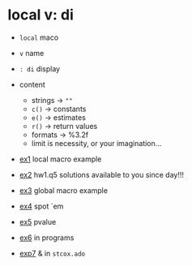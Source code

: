 # local v: di  

* `local` maco
* `v` name
* `: di` display 
* content 
     * strings -> `""`
     * `c()` -> constants
     * `e()` -> estimates 
     * `r()` -> return values 
     * formats -> %3.2f 
     * limit is necessity, or your imagination... 

* [ex1](https://jhustata.github.io/book/ddd.html) local macro example
* [ex2](https://jhustata.github.io/book/eee.html) hw1.q5 solutions available to you since day!!!
* [ex3](https://jhustata.github.io/book/fff.html) global macro example
* [ex4](https://jhustata.github.io/book/ggg.html) spot `em 
* [ex5](https://jhustata.github.io/book/hhh.html) pvalue
* [ex6](https://jhustata.github.io/book/iii.html) in programs
* [exp7](https://jhustata.github.io/book/jjj.html) & in `stcox.ado`